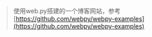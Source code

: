 > 使用web.py搭建的一个博客网站，参考[https://github.com/webpy/webpy-examples](https://github.com/webpy/webpy-examples)